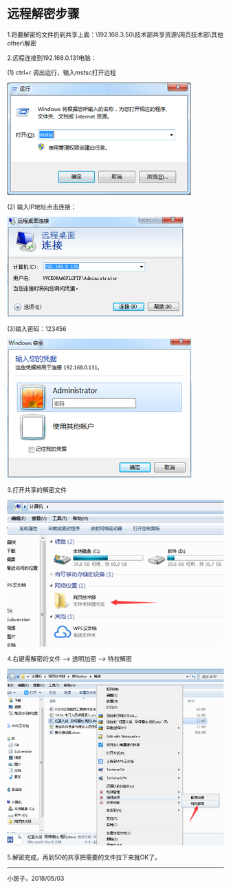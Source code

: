 # **远程解密步骤**

1.将要解密的文件扔到共享上面：\192.168.3.50\技术部共享资源\网页技术部\其他other\解密

2.远程连接到192.168.0.131电脑：

\(1\)  ctrl+r 调出运行，输入mstsc打开远程

![](/assets/运行.png)

\(2\) 输入IP地址点击连接：

![](/assets/yunxing2.png)

\(3\)输入密码：123456

![](/assets/yunxing3.png)

3.打开共享的解密文件

![](/assets/yunxing4.png)

4.右键需解密的文件 —&gt; 透明加密 —&gt; 特权解密

![](/assets/jiemi6.png)

5.解密完成，再到50的共享把需要的文件拉下来就OK了。

---

小房子，2018/05/03

